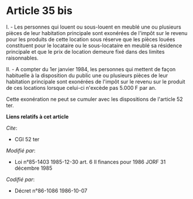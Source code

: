 # Article 35 bis

I. - Les personnes qui louent ou sous-louent en meublé une ou plusieurs pièces de leur habitation principale sont exonérées
de l'impôt sur le revenu pour les produits de cette location sous réserve que les pièces louées constituent pour le locataire
ou le sous-locataire en meublé sa résidence principale et que le prix de location demeure fixé dans des limites raisonnables.

II. - A compter du 1er janvier 1984, les personnes qui mettent de façon habituelle à la disposition du public une ou
plusieurs pièces de leur habitation principale sont exonérées de l'impôt sur le revenu sur le produit de ces locations
lorsque celui-ci n'excède pas 5.000 F par an.

Cette exonération ne peut se cumuler avec les dispositions de l'article 52 ter.

**Liens relatifs à cet article**

_Cite_:

  - CGI 52 ter

_Modifié par_:

  - Loi n°85-1403 1985-12-30 art. 6 II finances pour 1986 JORF 31 décembre 1985

_Codifié par_:

  - Décret n°86-1086 1986-10-07
